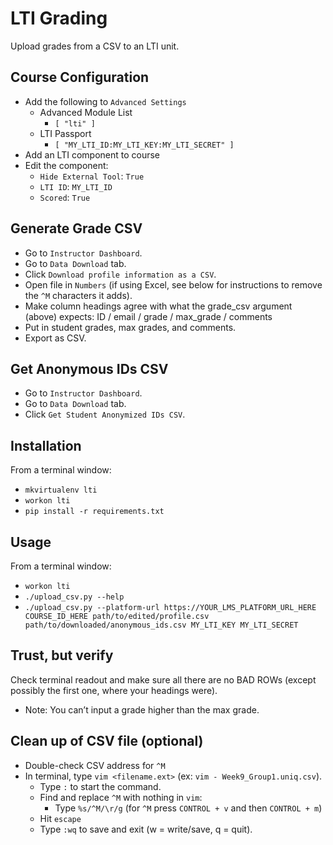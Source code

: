 # LTI Grading

Upload grades from a CSV to an LTI unit.

## Course Configuration
- Add the following to `Advanced Settings`
    - Advanced Module List
        - `[ "lti" ]`
    - LTI Passport
        - `[ "MY_LTI_ID:MY_LTI_KEY:MY_LTI_SECRET" ]`
- Add an LTI component to course
- Edit the component:
    - `Hide External Tool`: `True`
    - `LTI ID`: `MY_LTI_ID`
    - `Scored`: `True`

## Generate Grade CSV
- Go to `Instructor Dashboard`.
- Go to `Data Download` tab.
- Click `Download profile information as a CSV`.
- Open file in `Numbers` (if using Excel, see below for instructions to
  remove the `^M` characters it adds).
- Make column headings agree with what the grade_csv argument (above)
  expects: ID / email / grade / max_grade / comments
- Put in student grades, max grades, and comments.
- Export as CSV.

## Get Anonymous IDs CSV
- Go to `Instructor Dashboard`.
- Go to `Data Download` tab.
- Click `Get Student Anonymized IDs CSV`.

## Installation
From a terminal window:
- `mkvirtualenv lti`
- `workon lti`
- `pip install -r requirements.txt`

## Usage
From a terminal window:
- `workon lti`
- `./upload_csv.py --help`
- `./upload_csv.py --platform-url https://YOUR_LMS_PLATFORM_URL_HERE COURSE_ID_HERE path/to/edited/profile.csv path/to/downloaded/anonymous_ids.csv MY_LTI_KEY MY_LTI_SECRET`

## Trust, but verify
Check terminal readout and make sure all there are no BAD ROWs (except
possibly the first one, where your headings were).
- Note: You can’t input a grade higher than the max grade.

## Clean up of CSV file (optional)
- Double-check CSV address for `^M`
- In terminal, type `vim <filename.ext>` (ex: `vim - Week9_Group1.uniq.csv`).
    - Type `:` to start the command.
    - Find and replace `^M` with nothing in `vim`:
        - Type `%s/^M/\r/g` (for `^M` press `CONTROL + v` and then `CONTROL + m`)
    - Hit `escape`
    - Type `:wq` to save and exit (w = write/save, q = quit).

